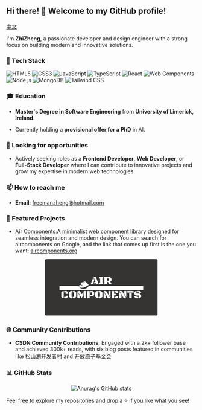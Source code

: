 ## Hi there! 👋 Welcome to my GitHub profile!

[中文](https://github.com/SisyphusZheng/SisyphusZheng/blob/main/README_CN.md)

I'm **ZhiZheng**, a passionate developer and design engineer with a strong focus on building modern and innovative solutions.

### 🌱 Tech Stack

![HTML5](https://img.shields.io/badge/-HTML5-E34F26?logo=html5&logoColor=white&style=flat)
![CSS3](https://img.shields.io/badge/-CSS3-1572B6?logo=css3&logoColor=white&style=flat)
![JavaScript](https://img.shields.io/badge/-JavaScript-F7DF1E?logo=javascript&logoColor=black&style=flat)
![TypeScript](https://img.shields.io/badge/-TypeScript-007ACC?logo=typescript&logoColor=white&style=flat)
![React](https://img.shields.io/badge/-React-61DAFB?logo=react&logoColor=black&style=flat)
![Web Components](https://img.shields.io/badge/-Web%20Components-29ABE2?logo=webcomponents.org&logoColor=white&style=flat)
![Node.js](https://img.shields.io/badge/-Node.js-339933?logo=node.js&logoColor=white&style=flat)
![MongoDB](https://img.shields.io/badge/-MongoDB-47A248?logo=mongodb&logoColor=white&style=flat)
![Tailwind CSS](https://img.shields.io/badge/-Tailwind%20CSS-38B2AC?logo=tailwind-css&logoColor=white&style=flat)
  
### 🎓 Education

- **Master's Degree in Software Engineering** from **University of Limerick, Ireland**.  

- Currently holding a **provisional offer for a PhD** in AI.  

### 💼 Looking for opportunities

- Actively seeking roles as a **Frontend Developer**, **Web Developer**, or **Full-Stack Developer** where I can contribute to innovative projects and grow my expertise in modern web technologies.  

### 📫 How to reach me

- **Email**: [freemanzheng@hotmail.com](freemanzheng@hotmail.com)

### 🌟 Featured Projects

- [Air Components](https://github.com/SisyphusZheng/air-components):A minimalist web component library designed for seamless integration and modern design. 
  You can search for aircomponents on Google, and the link that comes up first is the one you want: [aircomponents.org](https://aircomponents.org)

<p align="center">
  <img src="assets/air-components-board.png" alt="Social Board" width="300" />
</p>


### 🌐 Community Contributions

- **CSDN Community Contributions**: Engaged with a 2k+ follower base and achieved 300k+ reads, with six blog posts featured in communities like 松山湖开发者村 and 开放原子基金会

### 📊 GitHub Stats

<p align="center">
    <img src="https://github-readme-stats.vercel.app/api?username=SisyphusZheng" alt="Anurag's GitHub stats" width="300" />
</p>

Feel free to explore my repositories and drop a ⭐ if you like what you see!
